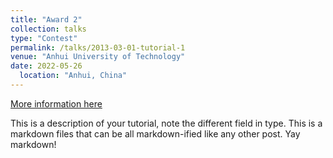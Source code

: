 ```yaml
---
title: "Award 2"
collection: talks
type: "Contest"
permalink: /talks/2013-03-01-tutorial-1
venue: "Anhui University of Technology"
date: 2022-05-26
  location: "Anhui, China"
---
```


[More information here](http://exampleurl.com)

This is a description of your tutorial, note the different field in type. This is a markdown files that can be all markdown-ified like any other post. Yay markdown!
